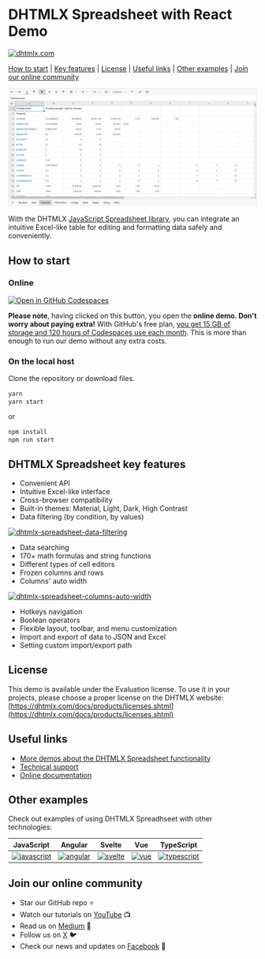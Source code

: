 # DHTMLX Spreadsheet with React Demo

[![dhtmlx.com](https://img.shields.io/badge/made%20by-DHTMLX-blue)](https://dhtmlx.com/)

[How to start](#how-to-start) | [Key features](#key-features) | [License](#license) | [Useful links](#links) | [Other examples](#examples) | [Join our online community](#join)

![DHTMLX Spreadsheet with React Demo](https://raw.githubusercontent.com/DHTMLX/react-spreadsheet-demo/master/spreadsheet.png)

With the DHTMLX [JavaScript Spreadsheet library](https://dhtmlx.com/docs/products/dhtmlxSpreadsheet/), you can integrate an intuitive Excel-like table for editing and formatting data safely and conveniently. 

<a name="how-to-start"></a>
## How to start

### Online

[![Open in GitHub Codespaces](https://github.com/codespaces/badge.svg)](https://codespaces.new/DHTMLX/react-spreadsheet-demo)

**Please note**, having clicked on this button, you open the **online demo. Don't worry about paying extra!** With GitHub's free plan, [you get 15 GB of storage and 120 hours of Codespaces use each month](https://docs.github.com/ru/billing/managing-billing-for-github-codespaces/about-billing-for-github-codespaces#monthly-included-storage-and-core-hours-for-personal-accounts). This is more than enough to run our demo without any extra costs.

### On the local host 

Clone the repository or download files.

```
yarn
yarn start
```

or

```
npm install
npm run start
```

<a name="key-features"></a>
## DHTMLX Spreadsheet key features

- Convenient API
- Intuitive Excel-like interface
- Cross-browser compatibility
- Built-in themes: Material, Light, Dark, High Contrast
- Data filtering (by condition, by values)
 
[![dhtmlx-spreadsheet-data-filtering](https://dhtmlx.com/blog/wp-content/uploads/2022/11/filtering-by-condition.gif)](https://snippet.dhtmlx.com/uulux27v?tag=spreadsheet&mode=wide)
 
- Data searching
- 170+ math formulas and string functions
- Different types of cell editors
- Frozen columns and rows
- Columns' auto width

[![dhtmlx-spreadsheet-columns-auto-width](https://dhtmlx.com/blog/wp-content/uploads/2022/11/Column-Auto-Width_1.gif)](https://snippet.dhtmlx.com/uulux27v?tag=spreadsheet&mode=wide)

- Hotkeys navigation
- Boolean operators
- Flexible layout, toolbar, and menu customization
- Import and export of data to JSON and Excel
- Setting custom import/export path

<a name="license"></a>
## License ##
This demo is available under the Evaluation license. To use it in your projects, please choose a proper license on the DHTMLX website: [https://dhtmlx.com/docs/products/licenses.shtml](https://dhtmlx.com/docs/products/licenses.shtml)

<a name="links"></a>
## Useful links

- [More demos about the DHTMLX Spreadsheet functionality](https://snippet.dhtmlx.com/ihtkdcoc?tag=spreadsheet&mode=wide)
- [Technical support ](https://forum.dhtmlx.com/c/spreadsheet)
- [Online  documentation](https://docs.dhtmlx.com/spreadsheet/)

<a name="examples"></a>
## Other examples

Check out examples of using DHTMLX Spreadhseet with other technologies:

| JavaScript | Angular | Svelte | Vue | TypeScript |
| ----- | ----- | ----- | ----- | ----- | 
| [![javascript](https://dhtmlx.com/images/common/technologies/js.svg)](https://dhtmlx.com/docs/products/dhtmlxSpreadsheet/) | [![angular](https://dhtmlx.com/images/common/technologies/angular.svg)](https://github.com/DHTMLX/angular-spreadsheet-demo) | [![svelte](https://dhtmlx.com/images/common/technologies/svelte.svg)](https://github.com/DHTMLX/svelte-spreadsheet-demo) | [![vue](https://dhtmlx.com/images/common/technologies/vue.svg)](https://github.com/DHTMLX/vue-spreadsheet-demo) | [![typescript](https://dhtmlx.com/images/common/technologies/typescript.svg)](https://docs.dhtmlx.com/spreadsheet/using_typescript/)

<a name="join"></a>
## Join our online community

- Star our GitHub repo :star:
- Watch our tutorials on [YouTube](https://www.youtube.com/user/dhtmlx/videos) :tv:
- Read us on [Medium](https://dhtmlx.medium.com) :newspaper:
- Follow us on [X](https://x.com/dhtmlx) :bird:
- Check our news and updates on [Facebook](https://www.facebook.com/dhtmlx/) :feet:
